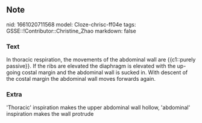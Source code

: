 ## Note
nid: 1661020711568
model: Cloze-chrisc-ff04e
tags: GSSE::!Contributor::Christine_Zhao
markdown: false

### Text
<div>
  <div>
    <div>
      In thoracic respiration, the movements of the abdominal wall
      are {{c1::purely passive}}. If the ribs are elevated the
      diaphragm is elevated with the up-going costal margin and the
      abdominal wall is sucked in. With descent of the costal
      margin the abdominal wall moves forwards again.
    </div>
  </div>
</div>

### Extra
<div>
  <div>
    <div>
      'Thoracic' inspiration makes the upper abdominal wall hollow,
      'abdominal' inspiration makes the wall protrude
    </div>
  </div>
</div>
